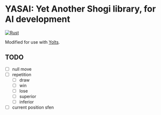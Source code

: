 # YASAI: Yet Another Shogi library, for AI development

[![Rust](https://github.com/sugyan/yasai/actions/workflows/rust.yml/badge.svg?branch=main)](https://github.com/sugyan/yasai/actions/workflows/rust.yml)

Modified for use with [Yolts](https://github.com/burokoron/Yolts).

## TODO

- [ ] null move
- [ ] repetition
  - [ ] draw
  - [ ] win
  - [ ] lose
  - [ ] superior
  - [ ] inferior
- [ ] current position sfen
